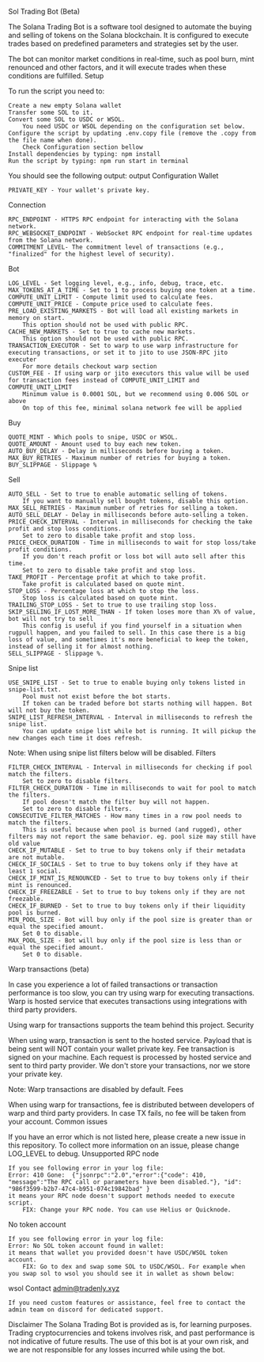 Sol Trading Bot (Beta)

The Solana Trading Bot is a software tool designed to automate the buying and selling of tokens on the Solana blockchain. It is configured to execute trades based on predefined parameters and strategies set by the user.

The bot can monitor market conditions in real-time, such as pool burn, mint renounced and other factors, and it will execute trades when these conditions are fulfilled.
Setup

To run the script you need to:

    Create a new empty Solana wallet
    Transfer some SOL to it.
    Convert some SOL to USDC or WSOL.
        You need USDC or WSOL depending on the configuration set below.
    Configure the script by updating .env.copy file (remove the .copy from the file name when done).
        Check Configuration section bellow
    Install dependencies by typing: npm install
    Run the script by typing: npm run start in terminal

You should see the following output:
output
Configuration
Wallet

    PRIVATE_KEY - Your wallet's private key.

Connection

    RPC_ENDPOINT - HTTPS RPC endpoint for interacting with the Solana network.
    RPC_WEBSOCKET_ENDPOINT - WebSocket RPC endpoint for real-time updates from the Solana network.
    COMMITMENT_LEVEL- The commitment level of transactions (e.g., "finalized" for the highest level of security).

Bot

    LOG_LEVEL - Set logging level, e.g., info, debug, trace, etc.
    MAX_TOKENS_AT_A_TIME - Set to 1 to process buying one token at a time.
    COMPUTE_UNIT_LIMIT - Compute limit used to calculate fees.
    COMPUTE_UNIT_PRICE - Compute price used to calculate fees.
    PRE_LOAD_EXISTING_MARKETS - Bot will load all existing markets in memory on start.
        This option should not be used with public RPC.
    CACHE_NEW_MARKETS - Set to true to cache new markets.
        This option should not be used with public RPC.
    TRANSACTION_EXECUTOR - Set to warp to use warp infrastructure for executing transactions, or set it to jito to use JSON-RPC jito executer
        For more details checkout warp section
    CUSTOM_FEE - If using warp or jito executors this value will be used for transaction fees instead of COMPUTE_UNIT_LIMIT and COMPUTE_UNIT_LIMIT
        Minimum value is 0.0001 SOL, but we recommend using 0.006 SOL or above
        On top of this fee, minimal solana network fee will be applied

Buy

    QUOTE_MINT - Which pools to snipe, USDC or WSOL.
    QUOTE_AMOUNT - Amount used to buy each new token.
    AUTO_BUY_DELAY - Delay in milliseconds before buying a token.
    MAX_BUY_RETRIES - Maximum number of retries for buying a token.
    BUY_SLIPPAGE - Slippage %

Sell

    AUTO_SELL - Set to true to enable automatic selling of tokens.
        If you want to manually sell bought tokens, disable this option.
    MAX_SELL_RETRIES - Maximum number of retries for selling a token.
    AUTO_SELL_DELAY - Delay in milliseconds before auto-selling a token.
    PRICE_CHECK_INTERVAL - Interval in milliseconds for checking the take profit and stop loss conditions.
        Set to zero to disable take profit and stop loss.
    PRICE_CHECK_DURATION - Time in milliseconds to wait for stop loss/take profit conditions.
        If you don't reach profit or loss bot will auto sell after this time.
        Set to zero to disable take profit and stop loss.
    TAKE_PROFIT - Percentage profit at which to take profit.
        Take profit is calculated based on quote mint.
    STOP_LOSS - Percentage loss at which to stop the loss.
        Stop loss is calculated based on quote mint.
    TRAILING_STOP_LOSS - Set to true to use trailing stop loss.
    SKIP_SELLING_IF_LOST_MORE_THAN - If token loses more than X% of value, bot will not try to sell
        This config is useful if you find yourself in a situation when rugpull happen, and you failed to sell. In this case there is a big loss of value, and sometimes it's more beneficial to keep the token, instead of selling it for almost nothing.
    SELL_SLIPPAGE - Slippage %.

Snipe list

    USE_SNIPE_LIST - Set to true to enable buying only tokens listed in snipe-list.txt.
        Pool must not exist before the bot starts.
        If token can be traded before bot starts nothing will happen. Bot will not buy the token.
    SNIPE_LIST_REFRESH_INTERVAL - Interval in milliseconds to refresh the snipe list.
        You can update snipe list while bot is running. It will pickup the new changes each time it does refresh.

Note: When using snipe list filters below will be disabled.
Filters

    FILTER_CHECK_INTERVAL - Interval in milliseconds for checking if pool match the filters.
        Set to zero to disable filters.
    FILTER_CHECK_DURATION - Time in milliseconds to wait for pool to match the filters.
        If pool doesn't match the filter buy will not happen.
        Set to zero to disable filters.
    CONSECUTIVE_FILTER_MATCHES - How many times in a row pool needs to match the filters.
        This is useful because when pool is burned (and rugged), other filters may not report the same behavior. eg. pool size may still have old value
    CHECK_IF_MUTABLE - Set to true to buy tokens only if their metadata are not mutable.
    CHECK_IF_SOCIALS - Set to true to buy tokens only if they have at least 1 social.
    CHECK_IF_MINT_IS_RENOUNCED - Set to true to buy tokens only if their mint is renounced.
    CHECK_IF_FREEZABLE - Set to true to buy tokens only if they are not freezable.
    CHECK_IF_BURNED - Set to true to buy tokens only if their liquidity pool is burned.
    MIN_POOL_SIZE - Bot will buy only if the pool size is greater than or equal the specified amount.
        Set 0 to disable.
    MAX_POOL_SIZE - Bot will buy only if the pool size is less than or equal the specified amount.
        Set 0 to disable.

Warp transactions (beta)

In case you experience a lot of failed transactions or transaction performance is too slow, you can try using warp for executing transactions. Warp is hosted service that executes transactions using integrations with third party providers.

Using warp for transactions supports the team behind this project.
Security

When using warp, transaction is sent to the hosted service. Payload that is being sent will NOT contain your wallet private key. Fee transaction is signed on your machine. Each request is processed by hosted service and sent to third party provider. We don't store your transactions, nor we store your private key.

Note: Warp transactions are disabled by default.
Fees

When using warp for transactions, fee is distributed between developers of warp and third party providers. In case TX fails, no fee will be taken from your account.
Common issues

If you have an error which is not listed here, please create a new issue in this repository. To collect more information on an issue, please change LOG_LEVEL to debug.
Unsupported RPC node

    If you see following error in your log file:
    Error: 410 Gone:  {"jsonrpc":"2.0","error":{"code": 410, "message":"The RPC call or parameters have been disabled."}, "id": "986f3599-b2b7-47c4-b951-074c19842bad" }
    it means your RPC node doesn't support methods needed to execute script.
        FIX: Change your RPC node. You can use Helius or Quicknode.

No token account

    If you see following error in your log file:
    Error: No SOL token account found in wallet: 
    it means that wallet you provided doesn't have USDC/WSOL token account.
        FIX: Go to dex and swap some SOL to USDC/WSOL. For example when you swap sol to wsol you should see it in wallet as shown below:

wsol
Contact
admin@tradenly.xyz

    If you need custom features or assistance, feel free to contact the admin team on discord for dedicated support.

Disclaimer
The Solana Trading Bot is provided as is, for learning purposes. Trading cryptocurrencies and tokens involves risk, and past performance is not indicative of future results. The use of this bot is at your own risk, and we are not responsible for any losses incurred while using the bot.
